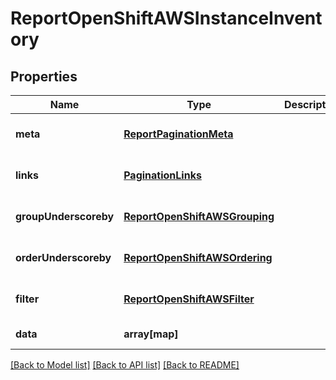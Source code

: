 # ReportOpenShiftAWSInstanceInventory

## Properties
Name | Type | Description | Notes
------------ | ------------- | ------------- | -------------
**meta** | [**ReportPaginationMeta**](ReportPaginationMeta.md) |  | [optional] [default to null]
**links** | [**PaginationLinks**](PaginationLinks.md) |  | [optional] [default to null]
**groupUnderscoreby** | [**ReportOpenShiftAWSGrouping**](ReportOpenShiftAWSGrouping.md) |  | [optional] [default to null]
**orderUnderscoreby** | [**ReportOpenShiftAWSOrdering**](ReportOpenShiftAWSOrdering.md) |  | [optional] [default to null]
**filter** | [**ReportOpenShiftAWSFilter**](ReportOpenShiftAWSFilter.md) |  | [optional] [default to null]
**data** | **array[map]** |  | [default to null]

[[Back to Model list]](../README.md#documentation-for-models) [[Back to API list]](../README.md#documentation-for-api-endpoints) [[Back to README]](../README.md)


